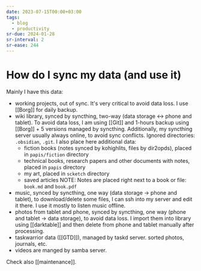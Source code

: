 ```yaml
---
date: 2023-07-15T00:00+03:00
tags:
  - blog
  - productivity
sr-due: 2024-01-28
sr-interval: 2
sr-ease: 244
---
```


# How do I sync my data (and use it)

Mainly I have this data:
- working projects, out of sync. It's very critical to avoid data loss. I
use [[Borg]] for daily backup.
- wiki library, synced by syncthing, two-way (data storage ↔ phone and
tablet). To avoid data loss, I am using [[Git]] and 1-hours backup using
[[Borg]] + 5 versions managed by syncthing. Additionally, my syncthing server
usually always online, to avoid sync conflicts.
Ignored directories: `.obsidian`, `.git`. I also place here
additional data:
  - fiction books (notes synced by kohighlits, files by dir2opds), placed in
  `papis/fiction` directory
  - technical books, research papers and other documents with notes, placed in
  `papis` directory
  - my art, placed in `scketch` directory
  - saved articles
  NOTE: Notes are placed right next to a book or file: `book.md` and `book.pdf`
- music, synced by syncthing, one way (data storage → phone and tablet), to
download/delete some files, I can ssh into my server and edit it there. I use it
mostly to listen music offline.
- photos from tablet and phone, synced by syncthing, one way (phone and tablet
→ data storage), to avoid data loss. I import them into library using
[[darktable]] and then delete from phone and tablet manually after processing.
- taskwarrior data ([[GTD]]), managed by taskd server.
sorted photos, journals, etc.
- videos are manged by samba server.

Check also [[maintenance]].
